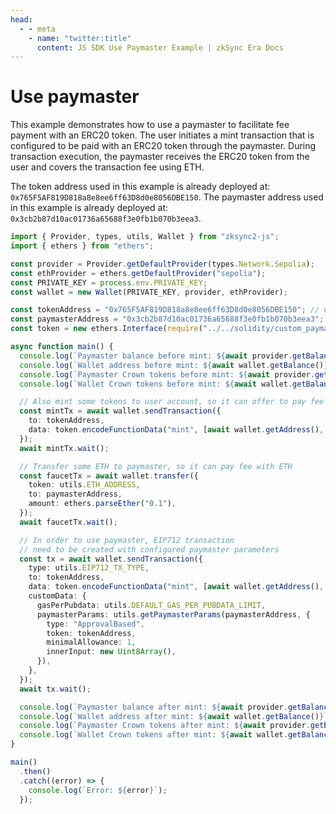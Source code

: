 ```yaml
---
head:
  - - meta
    - name: "twitter:title"
      content: JS SDK Use Paymaster Example | zkSync Era Docs
---
```


# Use paymaster

This example demonstrates how to use a paymaster to facilitate fee payment with an ERC20 token.
The user initiates a mint transaction that is configured to be paid with an ERC20 token through the paymaster.
During transaction execution, the paymaster receives the ERC20 token from the user and covers the transaction fee using ETH.

The token address used in this example is already deployed at: `0x765F5AF819D818a8e8ee6ff63D8d0e8056DBE150`.
The paymaster address used in this example is already deployed at: `0x3cb2b87d10ac01736a65688f3e0fb1b070b3eea3`.

```ts
import { Provider, types, utils, Wallet } from "zksync2-js";
import { ethers } from "ethers";

const provider = Provider.getDefaultProvider(types.Network.Sepolia);
const ethProvider = ethers.getDefaultProvider("sepolia");
const PRIVATE_KEY = process.env.PRIVATE_KEY;
const wallet = new Wallet(PRIVATE_KEY, provider, ethProvider);

const tokenAddress = "0x765F5AF819D818a8e8ee6ff63D8d0e8056DBE150"; // Crown token which can be minted for free
const paymasterAddress = "0x3cb2b87d10ac01736a65688f3e0fb1b070b3eea3"; // Paymaster for Crown token
const token = new ethers.Interface(require("../../solidity/custom_paymaster/token/build/Token.json").abi);

async function main() {
  console.log(`Paymaster balance before mint: ${await provider.getBalance(paymasterAddress)}`);
  console.log(`Wallet address before mint: ${await wallet.getBalance()}`);
  console.log(`Paymaster Crown tokens before mint: ${await provider.getBalance(paymasterAddress, "latest", tokenAddress)}`);
  console.log(`Wallet Crown tokens before mint: ${await wallet.getBalance(tokenAddress)}`);

  // Also mint some tokens to user account, so it can offer to pay fee with it
  const mintTx = await wallet.sendTransaction({
    to: tokenAddress,
    data: token.encodeFunctionData("mint", [await wallet.getAddress(), 10]),
  });
  await mintTx.wait();

  // Transfer some ETH to paymaster, so it can pay fee with ETH
  const faucetTx = await wallet.transfer({
    token: utils.ETH_ADDRESS,
    to: paymasterAddress,
    amount: ethers.parseEther("0.1"),
  });
  await faucetTx.wait();

  // In order to use paymaster, EIP712 transaction
  // need to be created with configured paymaster parameters
  const tx = await wallet.sendTransaction({
    type: utils.EIP712_TX_TYPE,
    to: tokenAddress,
    data: token.encodeFunctionData("mint", [await wallet.getAddress(), 3]),
    customData: {
      gasPerPubdata: utils.DEFAULT_GAS_PER_PUBDATA_LIMIT,
      paymasterParams: utils.getPaymasterParams(paymasterAddress, {
        type: "ApprovalBased",
        token: tokenAddress,
        minimalAllowance: 1,
        innerInput: new Uint8Array(),
      }),
    },
  });
  await tx.wait();

  console.log(`Paymaster balance after mint: ${await provider.getBalance(paymasterAddress)}`);
  console.log(`Wallet address after mint: ${await wallet.getBalance()}`);
  console.log(`Paymaster Crown tokens after mint: ${await provider.getBalance(paymasterAddress, "latest", tokenAddress)}`);
  console.log(`Wallet Crown tokens after mint: ${await wallet.getBalance(tokenAddress)}`);
}

main()
  .then()
  .catch((error) => {
    console.log(`Error: ${error}`);
  });
```
